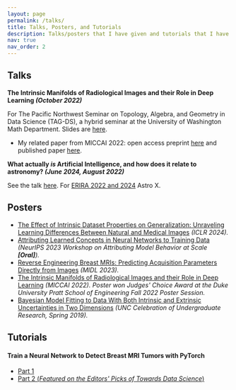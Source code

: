 ```yaml
---
layout: page
permalink: /talks/
title: Talks, Posters, and Tutorials
description: Talks/posters that I have given and tutorials that I have made.
nav: true
nav_order: 2
---
```


## Talks

**The Intrinsic Manifolds of Radiological Images and their Role in Deep Learning *(October 2022)***

For The Pacific Northwest Seminar on Topology, Algebra, and Geometry in Data Science (TAG-DS), a hybrid seminar at the University of Washington Math Department. Slides are [here](../assets/pdf/intrinsic_manifolds_TAG-DS_talk.pdf). 
- My related paper from MICCAI 2022: open access preprint [here](https://arxiv.org/abs/2207.02797) and published paper [here](https://link.springer.com/chapter/10.1007/978-3-031-16452-1_65).

**What actually *is* Artificial Intelligence, and how does it relate to astronomy? *(June 2024, August 2022)***

See the talk [here](../assets/pdf/AI_talk_astroX.pdf). For [ERIRA 2022 and 2024](https://nickk124.github.io/outreach/) Astro X.

## Posters
- [The Effect of Intrinsic Dataset Properties on Generalization: Unraveling Learning Differences Between Natural and Medical Images](../assets/pdf/intrinsicproperties_iclr2024.pdf) *(ICLR 2024).*
- [Attributing Learned Concepts in Neural Networks to Training Data](../assets/pdf/attrib_conceptattribution_poster.pdf) *(NeurIPS 2023 Workshop on Attributing Model Behavior at Scale **[Oral]**).*
- [Reverse Engineering Breast MRIs: Predicting Acquisition Parameters Directly from Images](../assets/pdf/midl23_reverseengineering_poster.pdf) *(MIDL 2023).*
- [The Intrinsic Manifolds of Radiological Images and their Role in Deep Learning](../assets/pdf/miccai22_intrinsicmanifolds_poster.pdf) *(MICCAI 2022).* *Poster won Judges' Choice Award at the Duke University Pratt School of Engineering Fall 2022 Poster Session.*
- [Bayesian Model Fitting to Data With Both Intrinsic and Extrinsic Uncertainties in Two Dimensions](../assets/pdf/trk_poster.pdf) *(UNC Celebration of Undergraduate Research, Spring 2019).*

## Tutorials

#### Train a Neural Network to Detect Breast MRI Tumors with PyTorch 

- [Part 1](https://sites.duke.edu/mazurowski/2022/07/13/breast-mri-cancer-detect-tutorial-part1/)
- [Part 2 (*Featured on the Editors' Picks of Towards Data Science*)](https://towardsdatascience.com/train-a-neural-network-to-detect-breast-mri-tumors-with-pytorch-250a02be7777)